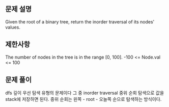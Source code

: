 ## 문제 설명

Given the root of a binary tree, return the inorder traversal of its nodes' values.

## 제한사항

The number of nodes in the tree is in the range [0, 100].
-100 <= Node.val <= 100

## 문제 풀이

dfs 깊이 우선 탐색 유형의 문제이다 그 중 inorder traversal 중위 순회 탐색으로 값을 stack에 저장하면 된다.
중위 순회는 왼쪽 - root - 오늘쪽 순으로 탐색하는 방식이다.
